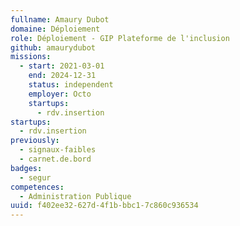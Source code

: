 ```yaml
---
fullname: Amaury Dubot
domaine: Déploiement
role: Déploiement - GIP Plateforme de l'inclusion
github: amaurydubot
missions:
  - start: 2021-03-01
    end: 2024-12-31
    status: independent
    employer: Octo
    startups:
      - rdv.insertion
startups:
  - rdv.insertion
previously:
  - signaux-faibles
  - carnet.de.bord
badges:
  - segur
competences:
  - Administration Publique
uuid: f402ee32-627d-4f1b-bbc1-7c860c936534
---
```

